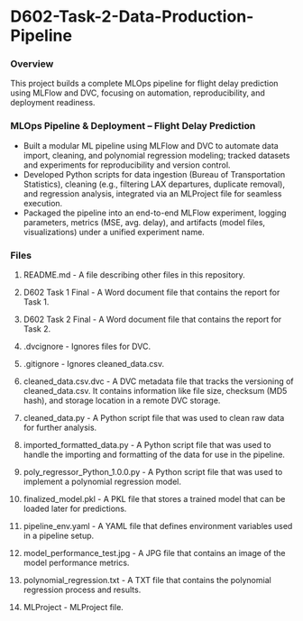 # D602-Task-2-Data-Production-Pipeline
### Overview
This project builds a complete MLOps pipeline for flight delay prediction using MLFlow and DVC, focusing on automation, reproducibility, and deployment readiness.

### MLOps Pipeline & Deployment – Flight Delay Prediction
-	Built a modular ML pipeline using MLFlow and DVC to automate data import, cleaning, and polynomial regression modeling; tracked datasets and experiments for reproducibility and version control.
-	Developed Python scripts for data ingestion (Bureau of Transportation Statistics), cleaning (e.g., filtering LAX departures, duplicate removal), and regression analysis, integrated via an MLProject file for seamless execution.
-	Packaged the pipeline into an end-to-end MLFlow experiment, logging parameters, metrics (MSE, avg. delay), and artifacts (model files, visualizations) under a unified experiment name.


### Files
1. README.md - A file describing other files in this repository.

2. D602 Task 1 Final - A Word document file that contains the report for Task 1.

3. D602 Task 2 Final - A Word document file that contains the report for Task 2.

4. .dvcignore - Ignores files for DVC.

5. .gitignore - Ignores cleaned_data.csv.

6. cleaned_data.csv.dvc - A DVC metadata file that tracks the versioning of cleaned_data.csv. It contains information like file size, checksum (MD5 hash), and storage location in a remote DVC storage.

7. cleaned_data.py - A Python script file that was used to clean raw data for further analysis.

8. imported_formatted_data.py - A Python script file that was used to handle the importing and formatting of the data for use in the pipeline.

9. poly_regressor_Python_1.0.0.py - A Python script file that was used to implement a polynomial regression model.

10. finalized_model.pkl - A PKL file that stores a trained model that can be loaded later for predictions.

11. pipeline_env.yaml - A YAML file that defines environment variables used in a pipeline setup.

12. model_performance_test.jpg - A JPG file that contains an image of the model performance metrics.

13. polynomial_regression.txt - A TXT file that contains the polynomial regression process and results.

14. MLProject - MLProject file.
